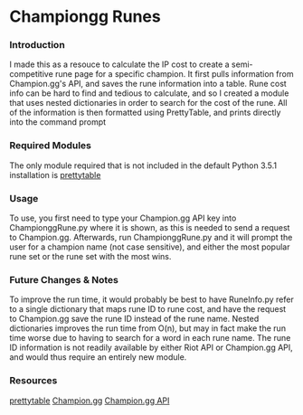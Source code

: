 # Championgg Runes

### Introduction
I made this as a resouce to calculate the IP cost to create a semi-competitive rune page for a specific champion. It first pulls information from Champion.gg's API, and saves the rune information into a table. Rune cost info can be hard to find and tedious to calculate, and so I created a module that uses nested dictionaries in order to search for the cost of the rune. All of the information is then formatted using PrettyTable, and prints directly into the command prompt

### Required Modules
The only module required that is not included in the default Python 3.5.1 installation is [prettytable](https://code.google.com/archive/p/prettytable/)

### Usage
To use, you first need to type your Champion.gg API key into ChampionggRune.py where it is shown, as this is needed to send a request to Champion.gg. Afterwards, run ChampionggRune.py and it will prompt the user for a champion name (not case sensitive), and either the most popular rune set or the rune set with the most wins.

### Future Changes & Notes
To improve the run time, it would probably be best to have RuneInfo.py refer to a single dictionary that maps rune ID to rune cost, and have the request to Champion.gg save the rune ID instead of the rune name. Nested dictionaries improves the run time from O(n), but may in fact make the run time worse due to having to search for a word in each rune name. The rune ID information is not readily available by either Riot API or Champion.gg API, and would thus require an entirely new module.

### Resources
[prettytable](https://code.google.com/archive/p/prettytable/)
[Champion.gg](http://champion.gg/)
[Champion.gg API](http://api.champion.gg/)
